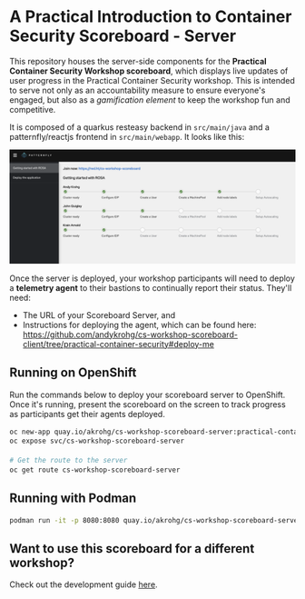 # A Practical Introduction to Container Security Scoreboard - Server
This repository houses the server-side components for the **Practical Container Security Workshop scoreboard**, which displays live updates of user progress in the Practical Container Security workshop. This is intended to serve not only as an accountability measure to ensure everyone's engaged, but also as a *gamification element* to keep the workshop fun and competitive.

It is composed of a quarkus resteasy backend in `src/main/java` and a patternfly/reactjs frontend in `src/main/webapp`. It looks like this:

![Server View](images/server_view.png)

Once the server is deployed, your workshop participants will need to deploy a **telemetry agent** to their bastions to continually report their status. They'll need:
* The URL of your Scoreboard Server, and
* Instructions for deploying the agent, which can be found here: https://github.com/andykrohg/cs-workshop-scoreboard-client/tree/practical-container-security#deploy-me

## Running on OpenShift
Run the commands below to deploy your scoreboard server to OpenShift. Once it's running, present the scoreboard on the screen to track progress as participants get their agents deployed.
```bash
oc new-app quay.io/akrohg/cs-workshop-scoreboard-server:practical-container-security
oc expose svc/cs-workshop-scoreboard-server

# Get the route to the server
oc get route cs-workshop-scoreboard-server
```

## Running with Podman
```bash
podman run -it -p 8080:8080 quay.io/akrohg/cs-workshop-scoreboard-server:practical-container-security
```

## Want to use this scoreboard for a different workshop?
Check out the development guide [here](DEVELOPMENT.md).
